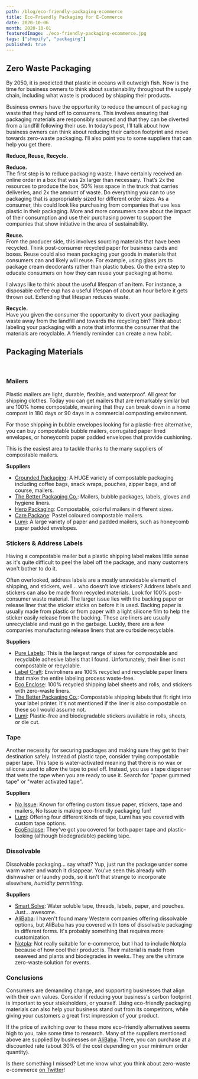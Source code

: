 ```yaml
---
path: /blog/eco-friendly-packaging-ecommerce
title: Eco-Friendly Packaging for E-Commerce
date: 2020-10-06
month: 2020-10-01
featuredImage: ./eco-friendly-packaging-ecommerce.jpg
tags: ["shopify", "packaging"]
published: true
---
```


## Zero Waste Packaging

By 2050, it is predicted that plastic in oceans will outweigh fish. Now is the time for business owners to think about sustainability throughout the supply chain, including what waste is produced by shipping their products.

Business owners have the opportunity to reduce the amount of packaging waste that they hand off to consumers. This involves ensuring that packaging materials are responsibly sourced and that they can be diverted from a landfill following their use. In today’s post, I’ll talk about how business owners can think about reducing their carbon footprint and move towards zero-waste packaging. I’ll also point you to some suppliers that can help you get there.

**Reduce, Reuse, Recycle.**

**Reduce.** <br/>
The first step is to reduce packaging waste. I have certainly received an online order in a box that was 2x larger than necessary. That’s 2x the resources to produce the box, 50% less space in the truck that carries deliveries, and 2x the amount of waste. Do everything you can to use packaging that is appropriately sized for different order sizes. As a consumer, this could look like purchasing from companies that use less plastic in their packaging. More and more consumers care about the impact of their consumption and use their purchasing power to support the companies that show initiative in the area of sustainability.

**Reuse.** <br/>
From the producer side, this involves sourcing materials that have been recycled. Think post-consumer recycled paper for business cards and boxes. Reuse could also mean packaging your goods in materials that consumers can and likely will reuse. For example, using glass jars to package cream deodorants rather than plastic tubes. Go the extra step to educate consumers on how they can reuse your packaging at home.

I always like to think about the useful lifespan of an item. For instance, a disposable coffee cup has a useful lifespan of about an hour before it gets thrown out. Extending that lifespan reduces waste.

**Recycle.** <br/>
Have you given the consumer the opportunity to divert your packaging waste away from the landfill and towards the recycling bin? Think about labeling your packaging with a note that informs the consumer that the materials are recyclable. A friendly reminder can create a new habit.

## Packaging Materials

<br/>

### Mailers

Plastic mailers are light, durable, flexible, and waterproof. All great for shipping clothes. Today you can get mailers that are remarkably similar but are 100% home compostable, meaning that they can break down in a home compost in 180 days or 90 days in a commercial composting environment.

For those shipping in bubble envelopes looking for a plastic-free alternative, you can buy compostable bubble mailers, corrugated paper lined envelopes, or honeycomb paper padded envelopes that provide cushioning.

This is the easiest area to tackle thanks to the many suppliers of compostable mailers.

**Suppliers**

- <a href="https://groundedpackaging.co/products/bubble-mailer" target="_blank">Grounded Packaging</a>: A HUGE variety of compostable packaging including coffee bags, snack wraps, pouches, zipper bags, and of course, mailers.
- <a href="  https://www.betterpackaging.com" target="_blank">The Better Packaging Co.</a>: Mailers, bubble packages, labels, gloves and hygiene liners.
- <a href="https://heropackaging.com.au/" target="_blank">Hero Packaging</a>: Compostable, colorful mailers in different sizes.
- <a href="https://carepackage.design" target="_blank">Care Package</a>: Pastel coloured compostable mailers.
- <a href="https://www.lumi.com/products/honeycomb-paper-padded-mailers" target="_blank">Lumi</a>: A large variety of paper and padded mailers, such as honeycomb paper padded envelopes.

### Stickers & Address Labels

Having a compostable mailer but a plastic shipping label makes little sense as it's quite difficult to peel the label off the package, and many customers won't bother to do it.

Often overlooked, address labels are a mostly unavoidable element of shipping, and stickers, well… who doesn’t love stickers? Address labels and stickers can also be made from recycled materials. Look for 100% post-consumer waste material. The larger issue lies with the backing paper or release liner that the sticker sticks on before it is used. Backing paper is usually made from plastic or from paper with a light silicone film to help the sticker easily release from the backing. These are liners are usually unrecyclable and must go in the garbage. Luckly, there are a few companies manufacturing release liners that are curbside recyclable.

**Suppliers**

- <a href="https://www.purelabels.com/" target="_blank">Pure Labels</a>: This is the largest range of sizes for compostable and recyclable adhesive labels that I found. Unfortunately, their liner is not compostable or recyclable.
- <a href="https://www.labelcraft.com/Home/RecyclableEnviroliner/?ref=hanadrdla" target="_blank">Label Craft</a>: Enviroliners are 100% recycled and recyclable paper liners that make the entire labeling process waste-free.
- <a href="https://www.ecoenclose.com/plastic-free-stickers-and-labels/?ref=hanadrdla" target="_blank">Eco Enclose</a>: 100% recycled shipping label sheets and rolls, and stickers with zero-waste liners.
- <a href="https://www.betterpackaging.com/USA/product/compost-labels/?ref=hanadrdla" target="_blank">The Better Packaging Co.</a>: Compostable shipping labels that fit right into your label printer. It's not mentioned if the liner is also compostable on these so I would assume not.
- <a href="https://www.lumi.com/collections/stickers-and-labels/?ref=hanadrdla" target="_blank">Lumi</a>: Plastic-free and biodegradable stickers available in rolls, sheets, or die cut.

### Tape

Another necessity for securing packages and making sure they get to their destination safely. Instead of plastic tape, consider trying compostable paper tape. This tape is water-activated meaning that there is no wax or silicone used to allow the tape to peel off. Instead, you use a tape dispenser that wets the tape when you are ready to use it. Search for "paper gummed tape" or "water activated tape".

**Suppliers**

- <a href="https://www.noissue.co/custom-packaging/custom-packing-tape" target="_blank">No Issue</a>: Known for offering custom tissue paper, stickers, tape and mailers, No Issue is making eco-friendly packaging fun!
- <a href="https://www.lumi.com/collections/tape" target="_blank">Lumi</a>: Offering four different kinds of tape, Lumi has you covered with custom tape options.
- <a href="https://www.ecoenclose.com/shop/carton-sealing-tape" target="_blank">EcoEnclose</a>: They've got you covered for both paper tape and plastic-looking (although biodegradable) packing tape.

### Dissolvable

Dissolvable packaging... say what!? Yup, just run the package under some warm water and watch it disappear. You've seen this already with dishwasher or laundry pods, so it isn't that strange to incorporate elsewhere, _humidity permitting_.

**Suppliers**

- <a href="https://www.smartsolve.com/water-soluble-pouches" target="_blank">Smart Solve</a>: Water soluble tape, threads, labels, paper, and pouches. Just... awesome.
- <a href="https://www.alibaba.com/" target="_blank">AliBaba</a>: I haven't found many Western companies offering dissolvable options, but AliBaba has you covered with tons of dissolvable packaging in different forms. It's probably something that requires more customization.
- <a href="https://www.notpla.com/" target="_blank">Notpla</a>: Not really suitable for e-commerce, but I had to include Notpla because of how cool their product is. Their material is made from seaweed and plants and biodegrades in weeks. They are the ultimate zero-waste solution for events.

### Conclusions

Consumers are demanding change, and supporting businesses that align with their own values. Consider if reducing your business's carbon footprint is important to your stakeholders, or yourself. Using eco-friendly packaging materials can also help your business stand out from its competitors, while giving your customers a great first impression of your product.

If the price of switching over to these more eco-friendly alternatives seems high to you, take some time to research. Many of the suppliers mentioned above are supplied by businesses on <a href="https://www.alibaba.com/" target="_blank">AliBaba</a>. There, you can purchase at a discounted rate (about 30% of the cost depending on your minimum order quantity).

Is there something I missed? Let me know what you think about zero-waste e-commerce <a href="https://twitter.com/hdrdla" target="_blank">on Twitter</a>!
